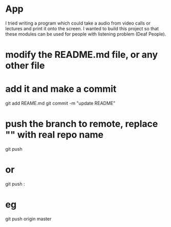 # App
I tried writing a program which could take a audio from video calls or lectures and print it onto the screen.
I wanted to build this project so that these modules can be used for people with listening problem (Deaf People).

# modify the README.md file, or any other file

# add it and make a commit
git add REAME.md
git commit -m "update README"

# push the branch to remote, replace "<remote-repo>" with real repo name
git push <remote-repo> <branch>
# or
git push <remote-repo> <local-branch>:<remote-branch>
# eg
git push origin master
